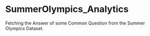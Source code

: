 # SummerOlympics_Analytics
Fetching the Answer of some Common Question from the Summer Olympics Dataset.
